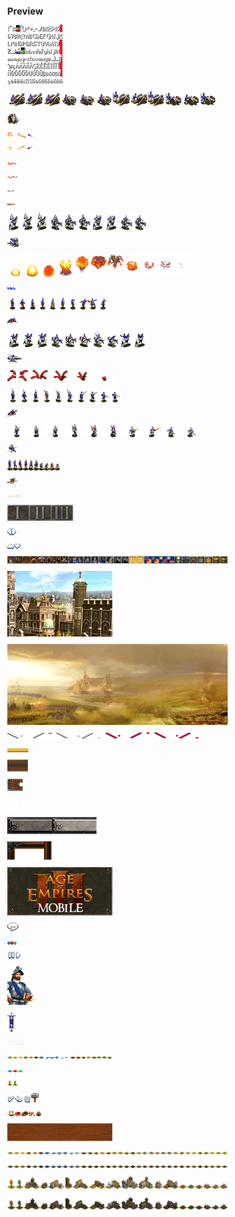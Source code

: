 ## Preview

![](assets/0.png)

![](assets/1.png)

![](assets/2.png)

![](assets/3.png)

![](assets/4.png)

![](assets/5.png)

![](assets/6.png)

![](assets/7.png)

![](assets/8.png)

![](assets/9.png)

![](assets/10.png)

![](assets/11.png)

![](assets/12.png)

![](assets/13.png)

![](assets/14.png)

![](assets/15.png)

![](assets/16.png)

![](assets/17.png)

![](assets/18.png)

![](assets/19.png)

![](assets/20.png)

![](assets/21.png)

![](assets/22.png)

![](assets/23.png)

![](assets/24.png)

![](assets/25.png)

![](assets/26.png)

![](assets/27.png)

![](assets/28.png)

![](assets/29.png)

![](assets/30.png)

![](assets/31.png)

![](assets/32.png)

![](assets/33.png)

![](assets/34.png)

![](assets/35.png)

![](assets/36.png)

![](assets/37.png)

![](assets/38.png)

![](assets/39.png)

![](assets/40.png)

![](assets/41.png)

![](assets/42.png)

![](assets/43.png)

![](assets/44.png)

![](assets/45.png)

![](assets/46.png)

![](assets/47.png)

![](assets/48.png)

![](assets/49.png)

![](assets/50.png)

![](assets/51.png)

![](assets/52.png)

![](assets/53.png)

![](assets/54.png)
